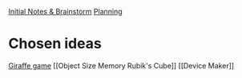 [Initial Notes & Brainstorm](Notes)
[Planning](Planning)

# Chosen ideas
[Giraffe game](Giantraffe)
[[Object Size Memory Rubik's Cube]]
[[Device Maker]]